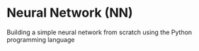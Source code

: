# Neural Network (NN)
Building a simple neural network from scratch using the Python programming language